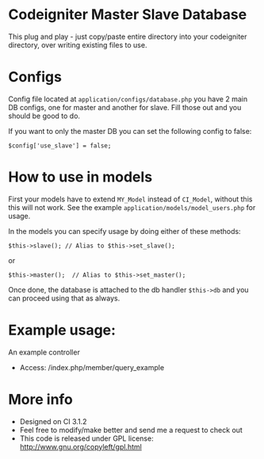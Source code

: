 # Codeigniter Master Slave Database

This plug and play - just copy/paste entire directory into your codeigniter directory, over writing existing files to use.

# Configs

Config file located at `application/configs/database.php` you have 2 main DB configs, one for master and another for slave. Fill those out and you should be good to do.

If you want to only the master DB you can set the following config to false:

```
$config['use_slave'] = false;
```

# How to use in models

First your models have to extend `MY_Model` instead of `CI_Model`, without this this will not work. See the example `application/models/model_users.php` for usage.

In the models you can specify usage by doing either of these methods:

```
$this->slave(); // Alias to $this->set_slave();
```
or
```
$this->master();  // Alias to $this->set_master();
```

Once done, the database is attached to the db handler `$this->db` and you can proceed using that as always.

# Example usage:

An example controller
  - Access: /index.php/member/query_example

# More info
  - Designed on CI 3.1.2
  - Feel free to modify/make better and send me a request to check out
  - This code is released under GPL license: http://www.gnu.org/copyleft/gpl.html 
